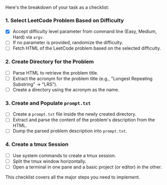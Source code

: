 Here's the breakdown of your task as a checklist:

### **1. Select LeetCode Problem Based on Difficulty**
- [x] Accept difficulty level parameter from command line (Easy, Medium, Hard) via `argv`.
- [ ] If no parameter is provided, randomize the difficulty.
- [ ] Fetch HTML of the LeetCode problem based on the selected difficulty.

### **2. Create Directory for the Problem**
- [ ] Parse HTML to retrieve the problem title.
- [ ] Extract the acronym for the problem title (e.g., "Longest Repeating Substring" -> "LRS").
- [ ] Create a directory using the acronym as the name.

### **3. Create and Populate `prompt.txt`**
- [ ] Create a `prompt.txt` file inside the newly created directory.
- [ ] Extract and parse the content of the problem's description from the HTML.
- [ ] Dump the parsed problem description into `prompt.txt`.

### **4. Create a tmux Session**
- [ ] Use system commands to create a tmux session.
- [ ] Split the tmux window horizontally.
- [ ] Open a terminal in one pane and a basic project (or editor) in the other.

This checklist covers all the major steps you need to implement.
